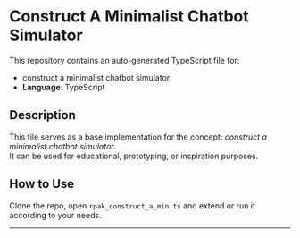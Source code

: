 # Construct A Minimalist Chatbot Simulator

This repository contains an auto-generated TypeScript file for:

- construct a minimalist chatbot simulator
- **Language**: TypeScript

## Description

This file serves as a base implementation for the concept: *construct a minimalist chatbot simulator*.  
It can be used for educational, prototyping, or inspiration purposes.

## How to Use

Clone the repo, open `rpak_construct_a_min.ts` and extend or run it according to your needs.

---


